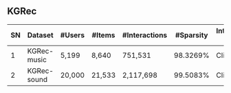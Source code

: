## KGRec

| SN   | Dataset                                 | #Users     | #Items    | #Interactions | #Sparsity | Interaction Type     | TimeStamp | User Context | Item Context | Interaction Context |
| ---- | --------------------------------------- | ---------- | --------- | ------------- | --------- | -------------------- | --------- | ------------ | ------------ | ------------------- |
| 1    | KGRec-music                             | 5,199      | 8,640     | 751,531       | 98.3269%  | Click                |           |              | √            |                     |
| 2    | KGRec-sound                             | 20,000     | 21,533    | 2,117,698     | 99.5083%  | Click                |           |              | √            |                     |